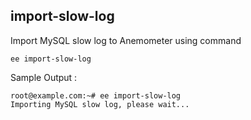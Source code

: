 ## import-slow-log

Import MySQL slow log to Anemometer using command

	ee import-slow-log

Sample Output :

	root@example.com:~# ee import-slow-log
	Importing MySQL slow log, please wait...
